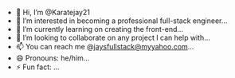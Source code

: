 - 👋 Hi, I’m @Karatejay21
- 👀 I’m interested in becoming a professional full-stack engineer...
- 🌱 I’m currently learning on creating the front-end...
- 💞️ I’m looking to collaborate on any project I can help with...
- 📫 You can reach me @jaysfullstack@myyahoo.com...
- 😄 Pronouns: he/him...
- ⚡ Fun fact: ...

<!---
Karatejay21/Karatejay21 is a ✨ special ✨ repository because its `README.md` (this file) appears on your GitHub profile.
You can click the Preview link to take a look at your changes.
--->
